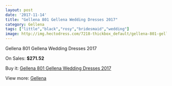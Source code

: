 ```yaml
---
layout: post
date: '2017-11-14'
title: "Gellena 801 Gellena Wedding Dresses 2017"
category: Gellena
tags: ["little","black","rosy","bridesmaid","wedding"]
image: http://img.hectodress.com/7218-thickbox_default/gellena-801-gellena-wedding-dresses-2013.jpg
---
```

Gellena 801 Gellena Wedding Dresses 2017

On Sales: **$271.52**
<a href="https://www.hectodress.com/gellena/3604-gellena-801-gellena-wedding-dresses-2013.html"><amp-img layout="responsive" width="600" height="600" src="//img.hectodress.com/7218-thickbox_default/gellena-801-gellena-wedding-dresses-2013.jpg" alt="Gellena 801 Gellena Wedding Dresses 2017 0" /></a>
<a href="https://www.hectodress.com/gellena/3604-gellena-801-gellena-wedding-dresses-2013.html"><amp-img layout="responsive" width="600" height="600" src="//img.hectodress.com/7223-thickbox_default/gellena-801-gellena-wedding-dresses-2013.jpg" alt="Gellena 801 Gellena Wedding Dresses 2017 1" /></a>
<a href="https://www.hectodress.com/gellena/3604-gellena-801-gellena-wedding-dresses-2013.html"><amp-img layout="responsive" width="600" height="600" src="//img.hectodress.com/7222-thickbox_default/gellena-801-gellena-wedding-dresses-2013.jpg" alt="Gellena 801 Gellena Wedding Dresses 2017 2" /></a>
<a href="https://www.hectodress.com/gellena/3604-gellena-801-gellena-wedding-dresses-2013.html"><amp-img layout="responsive" width="600" height="600" src="//img.hectodress.com/7221-thickbox_default/gellena-801-gellena-wedding-dresses-2013.jpg" alt="Gellena 801 Gellena Wedding Dresses 2017 3" /></a>
<a href="https://www.hectodress.com/gellena/3604-gellena-801-gellena-wedding-dresses-2013.html"><amp-img layout="responsive" width="600" height="600" src="//img.hectodress.com/7220-thickbox_default/gellena-801-gellena-wedding-dresses-2013.jpg" alt="Gellena 801 Gellena Wedding Dresses 2017 4" /></a>
<a href="https://www.hectodress.com/gellena/3604-gellena-801-gellena-wedding-dresses-2013.html"><amp-img layout="responsive" width="600" height="600" src="//img.hectodress.com/7219-thickbox_default/gellena-801-gellena-wedding-dresses-2013.jpg" alt="Gellena 801 Gellena Wedding Dresses 2017 5" /></a>

Buy it: [Gellena 801 Gellena Wedding Dresses 2017](https://www.hectodress.com/gellena/3604-gellena-801-gellena-wedding-dresses-2013.html "Gellena 801 Gellena Wedding Dresses 2017")

View more: [Gellena](https://www.hectodress.com/63-gellena "Gellena")